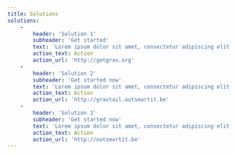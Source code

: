 ```yaml
---
title: Solutions
solutions:
    -
        header: 'Solution 1'
        subheader: 'Get started'
        text: 'Lorem ipsum dolor sit amet, consectetur adipiscing elit. Aliquam at ipsum eu nunc commodo posuere et sit amet ligula.'
        action_text: Action
        action_url: 'http://getgrav.org'
    -
        header: 'Solution 2'
        subheader: 'Get started now'
        text: 'Lorem ipsum dolor sit amet, consectetur adipiscing elit. Aliquam at ipsum eu nunc commodo posuere et sit amet ligula.'
        action_text: Action
        action_url: 'http://gravtail.outsmartit.be'
    -
        header: 'Solution 3'
        subheader: 'Get started now'
        text: 'Lorem ipsum dolor sit amet, consectetur adipiscing elit. Aliquam at ipsum eu nunc commodo posuere et sit amet ligula.'
        action_text: Action
        action_url: 'http://outsmartit.be'
---
```


